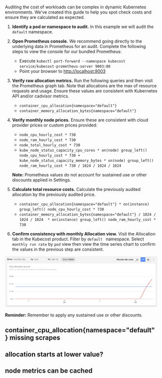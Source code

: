 Auditing the cost of workloads can be complex in dynamic Kubernetes environments. 
We've created this guide to help you spot check costs and ensure they are calculated as expected. 

1. **Identify a pod or namespace to audit.** In this example we will audit the `default` namespace. 
2. **Open Prometheus console.** We recommend going directly to the underlying data in Prometheus for an audit. Complete the following steps to view the console for our bundled Prometheus: 

    * Execute `kubectl port-forward --namespace kubecost service/kubecost-prometheus-server 9003:80`
    * Point your browser to <http://localhost:9003>

3. **Verify raw allocation metrics.** Run the following queries and then visit the Prometheus graph tab. Note that allocations are the max of resource requests and usage. Ensure these values are consistent with Kubernetes API and/or cadvisor metrics.

    * `container_cpu_allocation{namespace="default"}`
    * `container_memory_allocation_bytes{namespace="default"}`

4. **Verify monthly node prices.** Ensure these are consistent with cloud provider prices or custom prices provided:

    * `node_cpu_hourly_cost * 730`
    * `node_ram_hourly_cost * 730`
    * `node_total_hourly_cost * 730`
    * `kube_node_status_capacity_cpu_cores * on(node) group_left() node_cpu_hourly_cost * 730 + kube_node_status_capacity_memory_bytes * on(node) group_left() node_ram_hourly_cost * 730 / 1024 / 1024 / 1024`
    
    **Note:** Prometheus values do not account for sustained use or other discounts applied in Settings.

5. **Calculate total resource costs.** Calculate the previously audited allocation by the previously audited price. 

    * `container_cpu_allocation{namespace="default"} * on(instance) group_left() node_cpu_hourly_cost * 730`
    * `container_memory_allocation_bytes{namespace="default"} / 1024 / 1024 / 1024  * on(instance) group_left() node_ram_hourly_cost * 730`

6. **Confirm consistency with monthly Allocation view.** Visit the Allocation tab in the Kubecost product. Filter by `default ` namespace. Select `monthly run rate` by `pod` view then view the time series chart to confirm the values in the previous step are consistent. 

![Timeseries graph](images/audit-graph.png)

**Reminder:** Remember to apply any sustained use or other discounts.

## container_cpu_allocation{namespace="default"} missing scrapes
## allocation starts at lower value? 
## node metrics can be cached 
